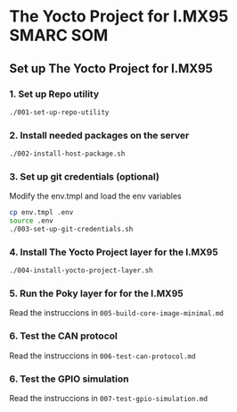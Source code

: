 # The Yocto Project for I.MX95 SMARC SOM

## Set up The Yocto Project for I.MX95

### 1. Set up Repo utility

```bash
./001-set-up-repo-utility
```

### 2. Install needed packages on the server

```bash
./002-install-host-package.sh
```

### 3. Set up git credentials (optional)

Modify the env.tmpl and load the env variables
```bash
cp env.tmpl .env
source .env
./003-set-up-git-credentials.sh
```

### 4. Install The Yocto Project layer for the I.MX95

```bash
./004-install-yocto-project-layer.sh
```

### 5. Run the Poky layer for for the I.MX95
Read the instruccions in `005-build-core-image-minimal.md`

### 6. Test the CAN protocol
Read the instruccions in `006-test-can-protocol.md`

### 6. Test the GPIO simulation
Read the instruccions in `007-test-gpio-simulation.md`